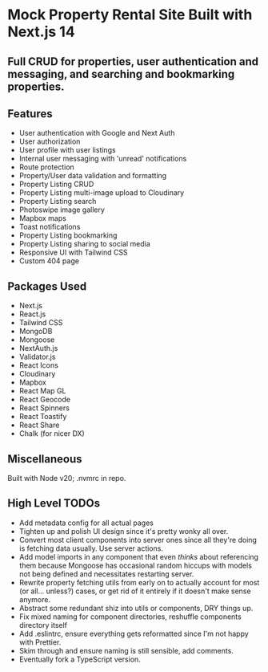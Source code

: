 # Mock Property Rental Site Built with Next.js 14
Full CRUD for properties, user authentication and messaging, and searching and bookmarking properties.
---
## Features
- User authentication with Google and Next Auth
- User authorization
- User profile with user listings
- Internal user messaging with 'unread' notifications
- Route protection
- Property/User data validation and formatting
- Property Listing CRUD
- Property Listing multi-image upload to Cloudinary
- Property Listing search
- Photoswipe image gallery
- Mapbox maps
- Toast notifications
- Property Listing bookmarking
- Property Listing sharing to social media
- Responsive UI with Tailwind CSS
- Custom 404 page

## Packages Used
- Next.js
- React.js
- Tailwind CSS
- MongoDB
- Mongoose
- NextAuth.js
- Validator.js
- React Icons
- Cloudinary
- Mapbox
- React Map GL
- React Geocode
- React Spinners
- React Toastify
- React Share
- Chalk (for nicer DX)

## Miscellaneous
Built with Node v20; .nvmrc in repo.

## High Level TODOs
- Add metadata config for all actual pages
- Tighten up and polish UI design since it's pretty wonky all over.
- Convert most client components into server ones since all they're doing is fetching data usually. Use server actions.
- Add model imports in any component that even *thinks* about referencing them because Mongoose has occasional random hiccups with models not being defined and necessitates restarting server.
- Rewrite property fetching utils from early on to actually account for most (or all... unless?) cases, or get rid of it entirely if it doesn't make sense anymore.
- Abstract some redundant shiz into utils or components, DRY things up.
- Fix mixed naming for component directories, reshuffle components directory itself
- Add .eslintrc, ensure everything gets reformatted since I'm not happy with Prettier.
- Skim through and ensure naming is still sensible, add comments.
- Eventually fork a TypeScript version.
